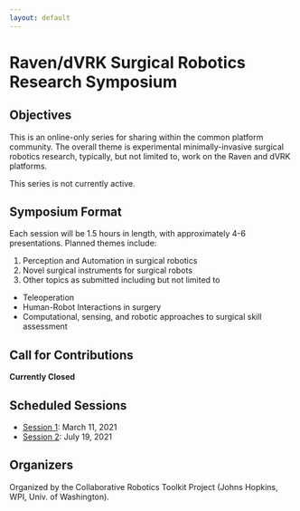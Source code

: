 ```yaml
---
layout: default
---
```


# Raven/dVRK Surgical Robotics Research Symposium

## Objectives

This is an online-only series for sharing within the common platform community.
The overall theme is experimental minimally-invasive surgical robotics research, typically, but not limited to,
work on the Raven and dVRK platforms.

This series is not currently active.

## Symposium Format

Each session will be 1.5 hours in length, with approximately 4-6 presentations. Planned themes include:

1. Perception and Automation in surgical robotics
2. Novel surgical instruments for surgical robots
3. Other topics as submitted including but not limited to
  - Teleoperation
  - Human-Robot Interactions in surgery
  - Computational, sensing, and robotic approaches to surgical skill assessment

## Call for Contributions

**Currently Closed**

## Scheduled Sessions

* [Session 1](./symposium-session-1/crtk-2021-symposium-session-1.md): March 11, 2021
* [Session 2](./symposium-session-2/crtk-2021-symposium-session-2.md): July 19, 2021

## Organizers

Organized by the Collaborative Robotics Toolkit Project (Johns Hopkins, WPI, Univ. of Washington).
